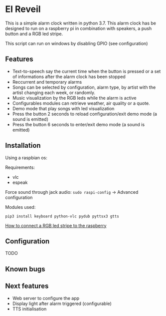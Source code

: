 # El Reveil

This is a simple alarm clock written in python 3.7. This alarm clock has be designed to run on a raspberry pi in combination with speakers, a push button and a RGB led stripe.

This script can run on windows by disabling GPIO (see configuration)

## Features

- Text-to-speech say the current time when the button is pressed or a set of informations after the alarm clock has been stopped
- Reccurrent and temporary alarms
- Songs can be selected by configuration, alarm type, by artist with the artist changing each week, or randomly.
- Music visualization by the RGB leds while the alarm is active
- Configurables modules can retrieve weather, air quality or a quote.
- Demo mode that play songs with led visualization
- Press the button 2 seconds to reload configuration/exit demo mode (a sound is emitted)
- Press the button 6 seconds to enter/exit demo mode (a sound is emitted)

## Installation

Using a raspbian os:

Requirements:
 - vlc
 - espeak

Force sound through jack audio:
`sudo raspi-config` -> Advanced configuration

Modules used:

`pip3 install keyboard python-vlc pydub pyttsx3 gtts`

[How to connect a RGB led stripe to the raspberry](https://dordnung.de/raspberrypi-ledstrip/)

## Configuration

TODO

## Known bugs


## Next features

 - Web server to configure the app
 - Display light after alarm triggered (configurable)
 - TTS initialisation
